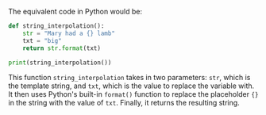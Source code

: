 The equivalent code in Python would be:

```python
def string_interpolation():
    str = "Mary had a {} lamb"
    txt = "big"
    return str.format(txt)

print(string_interpolation())
```

This function `string_interpolation` takes in two parameters: `str`, which is the template string, and `txt`, which is the value to replace the variable with. It then uses Python's built-in `format()` function to replace the placeholder `{}` in the string with the value of `txt`. Finally, it returns the resulting string.
